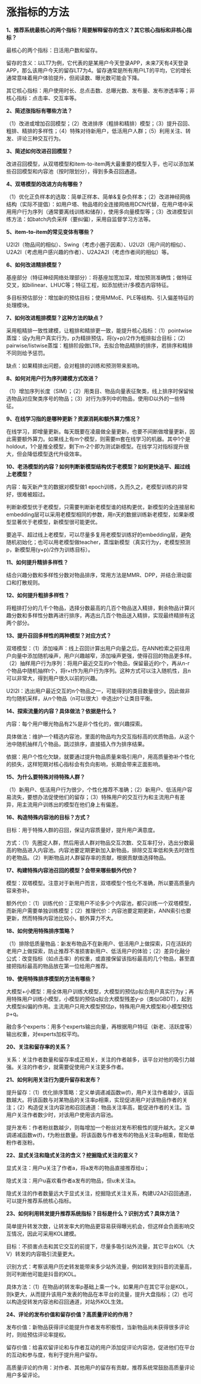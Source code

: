 # 涨指标的方法

**1、推荐系统最核心的两个指标？简要解释留存的含义？其它核心指标和非核心指标？**

最核心的两个指标：日活用户数和留存。

留存的含义：以LT7为例，它代表的是某用户今天登录APP，未来7天有4天登录APP，那么该用户今天的留存LT7为4。留存通常是所有用户LT的平均，它的增长通常意味着用户体验提升，但阅读数、曝光数可能会下降。

其它核心指标：用户使用时长、总点击数、总曝光数、发布量、发布渗透率等；非核心指标：点击率、交互率等。

**2、简述涨指标有哪些方法？**

（1）改进或增加召回模型；（2）改进排序（粗排和精排）模型；（3）提升召回、粗排、精排的多样性；（4）特殊对待新用户，低活用户人群；（5）利用关注、转发、评论三种交互行为。

**3、简述如何改进召回模型？**

改进召回模型，从双塔模型和item-to-item两大最重要的模型入手，也可以添加某些召回模型和内容池（按时限划分），得到多条召回通道。

**4、双塔模型的改进方向有哪些？**

（1）优化正负样本的选取：简单正样本、简单&复杂负样本；（2）改进神经网络结构（实际不提倡）：如用户塔、物品塔的全连接网络用DCN代替，在用户塔中采用用户行为序列（通常要离线训练和储存），使用多向量模型等；（3）改进模型训练方法：如batch内负采样（要纠偏），采用自监督学习方法等。

**5、item-to-item的常见变体有哪些？**

U2I2I（物品间的相似）、Swing（考虑小圈子因素）、U2U2I（用户间的相似）、U2A2I（考虑用户感兴趣的作者）、U2A2A2I（考虑作者间的相似）等。

**6、如何改进精排模型？**

基座部分（特征神经网络处理部分）：将基座加宽加深，增加预测准确性；做特征交叉，如bilinear、LHUC等；特征工程，如添加统计/多模态内容特征。

多目标预估部分：增加新的预估目标；使用MMoE、PLE等结构、引入偏差特征的处理模块。

**7、如何改进粗排模型？这种方法的缺点？**

采用粗精排一致性建模，让粗排和精排更一致，能提升核心指标：（1）pointwise蒸馏：设y为用户真实行为，p为精排预估，将(y+p)/2作为粗排拟合目标；（2）pairwise/listwise蒸馏：粗排阶段做LTR，去拟合物品精排的排序，若排序和精排不同则给予惩罚。

缺点：如果精排出问题，会对粗排的训练和预测带来影响。

**8、如何对用户行为序列建模方式改进？**

（1）增加序列长度（SIM）；（2）用类目、物品向量表征聚类，线上排序时保留候选物品对应聚类序号的物品；（3）对行为序列中的物品，使用ID以外的一些特征。

**9、在线学习指的是哪种更新？资源消耗和额外算力情况？**

在线学习，即增量更新。每天既要在凌晨做全量更新，也要不间断做增量更新，因此需要额外算力。如果线上有m个模型，则需要m套在线学习的机器。其中1个是holdout，1个是推全模型，剩下m-2个即为测试新模型。在线学习对指标提升很大，但会降低模型迭代升级效率。

**10、老汤模型的内容？如何判断新模型结构优于老模型？如何更快追平、超过线上老模型？**

内容：每天新产生的数据对模型做1 epoch训练，久而久之，老模型训练的非常好，很难被超过。

判断新模型优于老模型，只需要判断新老模型谁的结构更优，新模型的全连接层和embedding层可以采用老模型相同的参数，用n天的数据训练新老模型，如果新模型显著优于老模型，新模型很可能更优。

要追平、超过线上老模型，可以尽量多复用老模型训练好的embedding层，避免随机初始化；也可以用老模型做teacher，蒸馏新模型（真实行为y，老模型预测p，新模型用(y+p)/2作为训练目标）。

**11、如何提升精排多样性？**

结合兴趣分数和多样性分数对物品排序，常用方法是MMR、DPP，并结合滑动窗口和打散规则。

**12、如何提升粗排多样性？**

将粗排打分的几千个物品，选择分数最高的几百个物品送入精排，剩余物品计算兴趣分数和多样性分数再进行排序，再选出几百个物品送入精排，实现最终精排有这两个部分。

**13、提升召回多样性的两种模型？对应方式？**

双塔模型：（1）添加噪声：线上召回计算出用户向量之后，在ANN检索之前往用户向量中添加随机噪声，用户兴趣越窄，添加噪声更强，使得召回的物品更多样。（2）抽样用户行为序列：将用户最近交互的n个物品，保留最近的r个，再从n-r个物品中随机抽样t个，将r+t作为用户行为序列。这种方式可以注入随机性，且n可以非常大，得到用户很久以前的兴趣。

U2I2I：选出用户最近交互的n个物品之一，可能得到的类目数量很少。因此做非均匀随机采样，从n个物品（n可以很大）中选出t个让类目平衡。

**14、探索流量的内容？具体做法？依据是什么？**

内容：每个用户曝光物品有2%是非个性化的，做兴趣探索。

具体做法：维护一个精选内容池，里面的物品均为交互指标高的优质物品，从这个池中随机抽样几个物品，跳过排序，直接插入作为排序结果。

依据：用户个性化欠缺，就要通过提升物品质量来吸引用户，用高质量弥补个性化的损失，这样短期对核心指标会有负向影响，长期会带来正面影响。

**15、为什么要特殊对待特殊人群？**

（1）新用户、低活用户行为很少，个性化推荐不准确；（2）新用户、低活用户容易流失，要想办法促使他们的留存；（3）特殊用户的交互行为和主流用户有差异，用主流用户训练出的模型在他们身上有偏差。

**16、构造特殊内容池的目标？方式？**

目标：用于特殊人群的召回，保证内容质量好，提升用户满意度。

方式：（1）先圈定人群，然后用该人群对物品交互次数、交互率打分，选出分数最高的物品进入内容池。内容池要定期更新加入新物品，排除交互率低和失去时效性的老物品。（2）判断物品对人群留存率的贡献，根据贡献值选择物品。

**17、构建特殊内容池召回的模型？会带来哪些额外代价？**

模型：双塔模型。注意对于新用户而言，双塔模型个性化不准确，所以要高质量内容来弥补。

额外代价：（1）训练代价：正常用户不论多少个内容池，都只训练一个双塔模型，而新用户需要单独训练模型；（2）推理代价：内容池要定期更新，ANN索引也要更新，然而特殊内容池比较小，额外算力不大。

**18、如何使用特殊排序策略？**

（1）排除低质量物品：新发布物品不在新用户、低活用户上做探索，只在活跃的老用户上做探索，防止推荐不准损害新用户、低活用户的体验；（2）差异化融分公式：改变指标（如点击率）的权重，或直接保留该指标最高的几个物品，甚至直接把指标最高的物品放在第一位给用户推荐。

**19、使用特殊排序模型的方法有哪些？**

大模型+小模型：用全体用户训练大模型，大模型的预估p拟合用户真实行为y；再用特殊用户训练小模型，小模型的预估q拟合大模型残差y-p（类似GBDT），起到大模型纠偏的作用。主流用户只用大模型预估p，特殊用户用大模型和小模型预估p+q。

融合多个experts：用多个experts输出向量，再根据用户特征（新老、活跃度等）输出权重，对experts加权平均。

**20、关注和留存率的关系？**

关系：关注作者数量和留存率成正相关，关注的作者越多，该平台对他的吸引力越强。关注的作者少，就需要促使用户关注更多作者。

**21、如何利用关注行为提升留存和发布？**

提升留存：（1）优化排序策略：定义单调递减函数w(f)，用户关注作者越少，该函数越大。将该函数与对某物品的关注率p相乘，实现促进用户对该物品作者的关注；（2）构造促关注内容池和召回通道：物品关注率高，能促进作者的关注。当用户关注作者数少时，对该用户使用该内容池。

提升发布：作者粉丝数越少，则每增加一个粉丝对发布积极性的提升越大。定义单调递减函数w(f)，f为粉丝数量。将该函数与作者发布的物品关注率p相乘，帮助低粉作者涨粉。

**22、显式关注和隐式关注的含义？挖掘隐式关注的意义？**

显式关注：用户u关注了作者a，将a发布的物品直接推荐给u；

隐式关注：用户u喜欢看作者a发布的物品，但u未关注a。

隐式关注的作者数量远大于显式关注，挖掘隐式关注关系，构建U2A2I召回通道，可以提升推荐系统核心指标。

**23、如何利用转发提升推荐系统指标？目标是什么？识别方式？具体方法？**

简单提升转发次数，让转发率大的物品更容易获得曝光机会，但这样会负面影响交互情况，因此可采用KOL建模。

目标：不损害点击和其它交互的前提下，尽量多吸引站外流量，其它平台KOL（大V）转发的内容吸引流量更大。

识别方式：考察该用户历史转发能带来多少站外流量，例如转发到抖音的流量高，则可判断他可能是抖音的KOL。

具体方法：（1）在物品i的转发率p基础上乘一个k，如果用户在其它平台是KOL，则k更大，从而提升该用户发表的物品在本平台的流量，提升大盘指标；（2）也可以构造促转发内容池和召回通道，对站外KOL生效。

**24、评论的发布价值和留存价值？高质量评论的作用？**

发布价值：新物品获得评论能提升作者发布积极性，当新物品尚未获得很多评论时，则给预估评论率提权。

留存价值：给喜欢留评论和与作者互动的用户添加促评论内容池，促进他们在平台的互动和参与度，有利于提升用户留存。

高质量评论的作用：对作者、其他用户的留存有贡献，推荐系统常鼓励高质量评论用户多留评论。